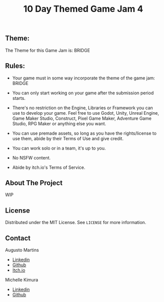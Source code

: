 
<br />
<p align="center">
  <h1 align="center">10 Day Themed Game Jam 4</h1>
</p>
<br />


## Theme:
The Theme for this Game Jam is: BRIDGE


## Rules:
- Your game must in some way incorporate the theme of the game jam: BRIDGE

- You can only start working on your game after the submission period starts.

- There's no restriction on the Engine, Libraries or Framework you can use to develop your game. Feel free to use Godot, Unity, Unreal Engine, Game Maker Studio, Construct, Pixel Game Maker, Adventure Game Studio, RPG Maker or anything else you want.

- You can use premade assets, so long as you have the rights/license to use them, abide by their Terms of Use and give credit.

- You can work solo or in a team, it's up to you.

- No NSFW content.

- Abide by itch.io's Terms of Service.


## About The Project

WIP

## License

Distributed under the MIT License. See `LICENSE` for more information.


## Contact

Augusto Martins
* [Linkedin](https://www.linkedin.com/in/augustoggmartins)
* [Github](https://github.com/gutogonn)
* [Itch.io](https://gutoggn.itch.io/)

Michelle Kimura
* [Linkedin](https://www.linkedin.com/in/michellenkimura)
* [Github](https://github.com/minaki42)


[contributors-shield]: https://img.shields.io/github/contributors/othneildrew/Best-README-Template.svg?style=for-the-badge
[contributors-url]: https://github.com/FridayNightJams/10day-themed-game-jam-4/graphs/contributors
[forks-shield]: https://img.shields.io/github/forks/othneildrew/Best-README-Template.svg?style=for-the-badge
[forks-url]: https://github.com/FridayNightJams/10day-themed-game-jam-4/network/members
[stars-shield]: https://img.shields.io/github/stars/othneildrew/Best-README-Template.svg?style=for-the-badge
[stars-url]: https://github.com/FridayNightJams/10day-themed-game-jam-4/stargazers
[issues-shield]: https://img.shields.io/github/issues/othneildrew/Best-README-Template.svg?style=for-the-badge
[issues-url]: https://github.com/FridayNightJams/10day-themed-game-jam-4/issues
[license-shield]: https://img.shields.io/github/license/othneildrew/Best-README-Template.svg?style=for-the-badge
[license-url]: https://github.com/FridayNightJams/10day-themed-game-jam-4/blob/master/LICENSE.txt
